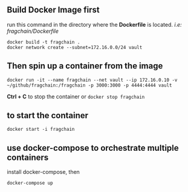 ## Build Docker Image first
run this command in the directory where the **Dockerfile** is located. 
*i.e: fragchain/Dockerfile*

    docker build -t fragchain .
    docker network create --subnet=172.16.0.0/24 vault

## Then spin up a container from the image

    docker run -it --name fragchain --net vault --ip 172.16.0.10 -v ~/github/fragchain:/fragchain -p 3000:3000 -p 4444:4444 vault

  
**Ctrl + C** to stop the container or `docker stop fragchain`  
  
## to start the container  

    docker start -i fragchain
    
##  use docker-compose to orchestrate multiple containers
install docker-compose, then

    docker-compose up
